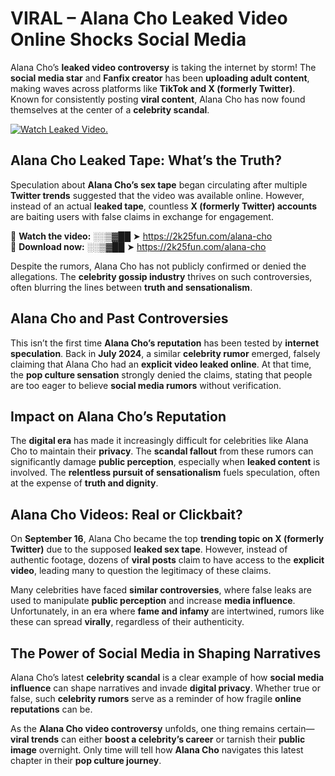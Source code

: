 # VIRAL – Alana Cho Leaked Video Online Shocks Social Media 

Alana Cho’s **leaked video controversy** is taking the internet by storm! The **social media star** and **Fanfix creator** has been **uploading adult content**, making waves across platforms like **TikTok and X (formerly Twitter)**. Known for consistently posting **viral content**, Alana Cho has now found themselves at the center of a **celebrity scandal**.  

[![Watch Leaked Video.](https://miro.medium.com/v2/resize:fit:828/format:webp/1*cilzJN44JGOrTw9NJCrNHA.gif "Watch Leaked Video")](https://2k25fun.com/alana-cho)

## **Alana Cho Leaked Tape: What’s the Truth?**  
Speculation about **Alana Cho’s sex tape** began circulating after multiple **Twitter trends** suggested that the video was available online. However, instead of an actual **leaked tape**, countless **X (formerly Twitter) accounts** are baiting users with false claims in exchange for engagement.  

🔹 **Watch the video:** ░░▒▓██ ➤ https://2k25fun.com/alana-cho  
🔹 **Download now:** ░░▒▓██ ➤ https://2k25fun.com/alana-cho  

Despite the rumors, Alana Cho has not publicly confirmed or denied the allegations. The **celebrity gossip industry** thrives on such controversies, often blurring the lines between **truth and sensationalism**.  

## **Alana Cho and Past Controversies**  
This isn’t the first time **Alana Cho’s reputation** has been tested by **internet speculation**. Back in **July 2024**, a similar **celebrity rumor** emerged, falsely claiming that Alana Cho had an **explicit video leaked online**. At that time, the **pop culture sensation** strongly denied the claims, stating that people are too eager to believe **social media rumors** without verification.  

## **Impact on Alana Cho’s Reputation**  
The **digital era** has made it increasingly difficult for celebrities like Alana Cho to maintain their **privacy**. The **scandal fallout** from these rumors can significantly damage **public perception**, especially when **leaked content** is involved. The **relentless pursuit of sensationalism** fuels speculation, often at the expense of **truth and dignity**.  

## **Alana Cho Videos: Real or Clickbait?**  
On **September 16**, Alana Cho became the top **trending topic on X (formerly Twitter)** due to the supposed **leaked sex tape**. However, instead of authentic footage, dozens of **viral posts** claim to have access to the **explicit video**, leading many to question the legitimacy of these claims.  

Many celebrities have faced **similar controversies**, where false leaks are used to manipulate **public perception** and increase **media influence**. Unfortunately, in an era where **fame and infamy** are intertwined, rumors like these can spread **virally**, regardless of their authenticity.  

## **The Power of Social Media in Shaping Narratives**  
Alana Cho’s latest **celebrity scandal** is a clear example of how **social media influence** can shape narratives and invade **digital privacy**. Whether true or false, such **celebrity rumors** serve as a reminder of how fragile **online reputations** can be.  

As the **Alana Cho video controversy** unfolds, one thing remains certain—**viral trends** can either **boost a celebrity’s career** or tarnish their **public image** overnight. Only time will tell how **Alana Cho** navigates this latest chapter in their **pop culture journey**. 